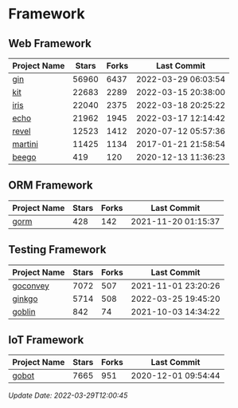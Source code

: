 # Framework

## Web Framework
| Project Name | Stars | Forks | Last Commit |
| ------------ | ----- | ----- | ----------- |
| [gin](https://github.com/gin-gonic/gin) | 56960 | 6437 | 2022-03-29 06:03:54 |
| [kit](https://github.com/go-kit/kit) | 22683 | 2289 | 2022-03-15 20:38:00 |
| [iris](https://github.com/kataras/iris) | 22040 | 2375 | 2022-03-18 20:25:22 |
| [echo](https://github.com/labstack/echo) | 21962 | 1945 | 2022-03-17 12:14:42 |
| [revel](https://github.com/revel/revel) | 12523 | 1412 | 2020-07-12 05:57:36 |
| [martini](https://github.com/go-martini/martini) | 11425 | 1134 | 2017-01-21 21:58:54 |
| [beego](https://github.com/astaxie/beego) | 419 | 120 | 2020-12-13 11:36:23 |

## ORM Framework
| Project Name | Stars | Forks | Last Commit |
| ------------ | ----- | ----- | ----------- |
| [gorm](https://github.com/jinzhu/gorm) | 428 | 142 | 2021-11-20 01:15:37 |

## Testing Framework
| Project Name | Stars | Forks | Last Commit |
| ------------ | ----- | ----- | ----------- |
| [goconvey](https://github.com/smartystreets/goconvey) | 7072 | 507 | 2021-11-01 23:20:26 |
| [ginkgo](https://github.com/onsi/ginkgo) | 5714 | 508 | 2022-03-25 19:45:20 |
| [goblin](https://github.com/franela/goblin) | 842 | 74 | 2021-10-03 14:34:22 |

## IoT Framework
| Project Name | Stars | Forks | Last Commit |
| ------------ | ----- | ----- | ----------- |
| [gobot](https://github.com/hybridgroup/gobot) | 7665 | 951 | 2020-12-01 09:54:44 |

*Update Date: 2022-03-29T12:00:45*